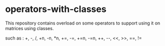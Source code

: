 # operators-with-classes

This repository contains overload on some operators to support using it on matrices using classes.

such as : +, -, /, +n, -n, *n, +=, -=, +=n, -=n, ++, --, <<, >>, ==, !=
